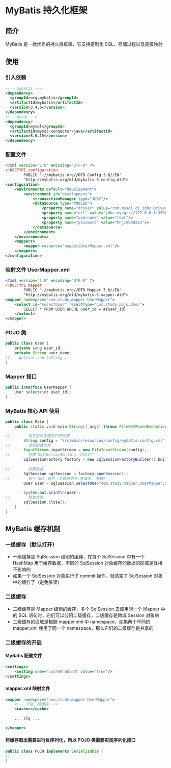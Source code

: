 # MyBatis 持久化框架

## 简介
MyBatis 是一款优秀的持久层框架，它支持定制化 SQL、存储过程以及高级映射

## 使用

### 引入依赖
```xml
<!-- mybatis -->
<dependency>
  <groupId>org.mybatis</groupId>
  <artifactId>mybatis</artifactId>
  <version>3.4.6</version>
</dependency>
<!-- mysql -->
<dependency>
  <groupId>mysql</groupId>
  <artifactId>mysql-connector-java</artifactId>
  <version>8.0.15</version>
</dependency>
```

### 配置文件
```xml
<?xml version="1.0" encoding="UTF-8" ?>
<!DOCTYPE configuration
        PUBLIC "-//mybatis.org//DTD Config 3.0//EN"
        "http://mybatis.org/dtd/mybatis-3-config.dtd">
<configuration>
    <environments default="development">
        <environment id="development">
            <transactionManager type="JDBC"/>
            <dataSource type="POOLED">
                <property name="driver" value="com.mysql.cj.jdbc.Driver"/>
                <property name="url" value="jdbc:mysql://127.0.0.1:3306/study"/>
                <property name="username" value="root"/>
                <property name="password" value="hhj19980221"/>
            </dataSource>
        </environment>
    </environments>
    <mappers>
        <mapper resource="mapper/UserMapper.xml"/>
    </mappers>
</configuration>
```

### 映射文件 UserMapper.xml
```xml
<?xml version="1.0" encoding="UTF-8" ?>
<!DOCTYPE mapper
        PUBLIC "-//mybatis.org//DTD Mapper 3.0//EN"
        "http://mybatis.org/dtd/mybatis-3-mapper.dtd">
<mapper namespace="com.study.mapper.UserMapper">
    <select id="selectUser" resultType="com.study.pojo.User">
        SELECT * FROM USER WHERE user_id = #{user_id}
    </select>
</mapper>
```

### POJO 类
```java
public class User {
    private Long user_id;
    private String user_name;
//    get/set and toSting ...    
}

```

### Mapper 接口
```java
public interface UserMapper {
    User select(int user_id);
}
```

### MyBatis 核心 API 使用
```java
public class Main {
    public static void main(String[] args) throws FileNotFoundException {

//        指定全局配置文件的位置
        String config = "src/main/resources/config/mybatis-config.xml";
//        读取配置文件
        InputStream inputStream = new FileInputStream(config);
//        创建 SqlSessionFactory 会话工厂
        SqlSessionFactory factory = new SqlSessionFactoryBuilder().build(inputStream);
        
//        创建会话
        SqlSession sqlSession = factory.openSession();
//        执行 SQL 语句（全路径类名.方法名, 参数）
        User user = sqlSession.selectOne("com.study.mapper.UserMapper.selectUser", 1);
        
        System.out.println(user);
//        释放资源
        sqlSession.close();
    }
}
```

## MyBatis 缓存机制
### 一级缓存（默认打开）
- 一级缓存是 SqlSession 级别的缓存，在每个 SqlSession 中有一个 HashMap 用于缓存数据，不同的 SqlSession 对象缓存的数据的区域是互相不影响的
- 如果一个 SqlSession 对象执行了 commit 操作，就清空了 SqlSession 对象中的缓存了（避免脏读）

### 二级缓存
- 二级缓存是 Mapper 级别的缓存，多个 SqlSession 去调用同一个 Mapper 中的 SQL 语句时，它们可以公用二级缓存，二级缓存是跨域 Session 对象的
- 二级缓存的区域是根据 mapper.xml 中 namespace，如果两个不同的 mapper.xml 使用了同一个 namespace，那么它们的二级缓存是共享的

### 二级缓存的开启
#### MyBatis 配置文件
```xml
<settings>
    <setting name="cacheEnabled" value="true"/>
</settings>
```

#### mapper.xml 映射文件
```xml
<mapper namespace="com.study.mapper.UserMapper">
    <!-- 开启二级缓存 -->
    <cache></cache>
    
    ... slq ...
    
</mapper>
```

#### 将缓存取出需要进行反序列化，所以 POJO 类需要实现序列化接口
```java
public class POJO implements Serializable {
//    ...        
} 
```